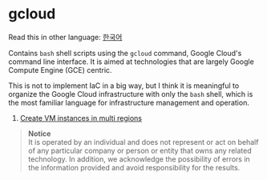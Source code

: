 # gcloud

Read this in other language: [한국어](README.ko.md)

Contains ```bash``` shell scripts using the ```gcloud``` command, Google Cloud's command line interface. It is aimed at technologies that are largely Google Compute Engine (GCE) centric.

This is not to implement IaC in a big way, but I think it is meaningful to organize the Google Cloud infrastructure with only the ```bash``` shell, which is the most familiar language for infrastructure management and operation.

1. [Create VM instances in multi regions](./create-vm-instances-in-multi-regions/)

> **Notice**  
It is operated by an individual and does not represent or act on behalf of any particular company or person or entity that owns any related technology. In addition, we acknowledge the possibility of errors in the information provided and avoid responsibility for the results.